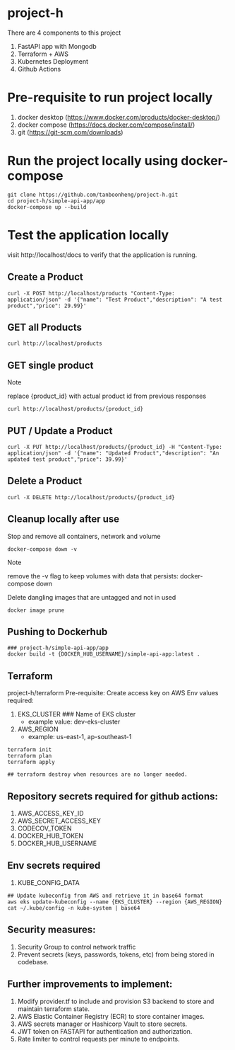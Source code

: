 # project-h

There are 4 components to this project
1. FastAPI app with Mongodb
2. Terraform + AWS
3. Kubernetes Deployment
4. Github Actions

# Pre-requisite to run project locally
1. docker desktop (https://www.docker.com/products/docker-desktop/)
2. docker compose (https://docs.docker.com/compose/install/)
3. git (https://git-scm.com/downloads)

# Run the project locally using docker-compose
```
git clone https://github.com/tanboonheng/project-h.git
cd project-h/simple-api-app/app
docker-compose up --build
```
# Test the application locally
visit http://localhost/docs to verify that the application is running. 

## Create a Product
```
curl -X POST http://localhost/products "Content-Type: application/json" -d '{"name": "Test Product","description": "A test product","price": 29.99}'
```
## GET all Products
```
curl http://localhost/products
```

## GET single product
> [!NOTE]
> replace {product_id} with actual product id from previous responses

```
curl http://localhost/products/{product_id}
```
## PUT / Update a Product
```
curl -X PUT http://localhost/products/{product_id} -H "Content-Type: application/json" -d '{"name": "Updated Product","description": "An updated test product","price": 39.99}'
```

## Delete a Product
```
curl -X DELETE http://localhost/products/{product_id}
```

## Cleanup locally after use
Stop and remove all containers, network and volume
```
docker-compose down -v
```
> [!NOTE]
> remove the -v flag to keep volumes with data that persists: docker-compose down

Delete dangling images that are untagged and not in used
```
docker image prune
```

## Pushing to Dockerhub
```
### project-h/simple-api-app/app
docker build -t {DOCKER_HUB_USERNAME}/simple-api-app:latest .
```

## Terraform 
project-h/terraform
Pre-requisite: Create access key on AWS
Env values required:
1. EKS_CLUSTER ### Name of EKS cluster
   - example value: dev-eks-cluster
3. AWS_REGION 
   - example: us-east-1, ap-southeast-1	

```
terraform init
terraform plan
terraform apply

## terraform destroy when resources are no longer needed.
```

## Repository secrets required for github actions:
1. AWS_ACCESS_KEY_ID
2. AWS_SECRET_ACCESS_KEY
3. CODECOV_TOKEN
4. DOCKER_HUB_TOKEN
5. DOCKER_HUB_USERNAME

## Env secrets required
1. KUBE_CONFIG_DATA
```
## Update kubeconfig from AWS and retrieve it in base64 format
aws eks update-kubeconfig --name {EKS_CLUSTER} --region {AWS_REGION}
cat ~/.kube/config -n kube-system | base64
```

## Security measures:
1. Security Group to control network traffic
2. Prevent secrets (keys, passwords, tokens, etc) from being stored in codebase.

## Further improvements to implement:
1. Modify provider.tf to include and provision S3 backend to store and maintain terraform state.
2. AWS Elastic Container Registry (ECR) to store container images.
3. AWS secrets manager or Hashicorp Vault to store secrets.
4. JWT token on FASTAPI for authentication and authorization.
5. Rate limiter to control requests per minute to endpoints.
